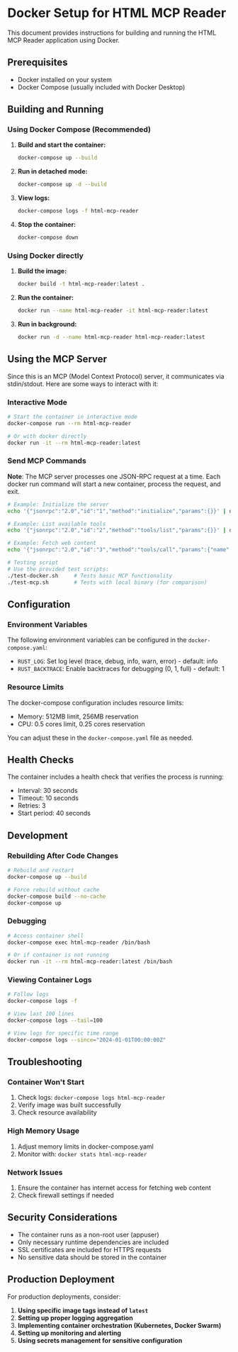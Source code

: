 # Docker Setup for HTML MCP Reader

This document provides instructions for building and running the HTML MCP Reader application using Docker.

## Prerequisites

- Docker installed on your system
- Docker Compose (usually included with Docker Desktop)

## Building and Running

### Using Docker Compose (Recommended)

1. **Build and start the container:**
   ```bash
   docker-compose up --build
   ```

2. **Run in detached mode:**
   ```bash
   docker-compose up -d --build
   ```

3. **View logs:**
   ```bash
   docker-compose logs -f html-mcp-reader
   ```

4. **Stop the container:**
   ```bash
   docker-compose down
   ```

### Using Docker directly

1. **Build the image:**
   ```bash
   docker build -t html-mcp-reader:latest .
   ```

2. **Run the container:**
   ```bash
   docker run --name html-mcp-reader -it html-mcp-reader:latest
   ```

3. **Run in background:**
   ```bash
   docker run -d --name html-mcp-reader html-mcp-reader:latest
   ```

## Using the MCP Server

Since this is an MCP (Model Context Protocol) server, it communicates via stdin/stdout. Here are some ways to interact with it:

### Interactive Mode
```bash
# Start the container in interactive mode
docker-compose run --rm html-mcp-reader

# Or with docker directly
docker run -it --rm html-mcp-reader:latest
```

### Send MCP Commands

**Note**: The MCP server processes one JSON-RPC request at a time. Each docker run command will start a new container, process the request, and exit.

```bash
# Example: Initialize the server
echo '{"jsonrpc":"2.0","id":"1","method":"initialize","params":{}}' | docker run -i --rm html-mcp-reader:latest

# Example: List available tools
echo '{"jsonrpc":"2.0","id":"2","method":"tools/list","params":{}}' | docker run -i --rm html-mcp-reader:latest

# Example: Fetch web content
echo '{"jsonrpc":"2.0","id":"3","method":"tools/call","params":{"name":"fetch_web_content","arguments":{"url":"https://example.com","extract_text_only":true}}}' | docker run -i --rm html-mcp-reader:latest

# Testing script
# Use the provided test scripts:
./test-docker.sh     # Tests basic MCP functionality
./test-mcp.sh        # Tests with local binary (for comparison)
```

## Configuration

### Environment Variables

The following environment variables can be configured in the `docker-compose.yaml`:

- `RUST_LOG`: Set log level (trace, debug, info, warn, error) - default: info
- `RUST_BACKTRACE`: Enable backtraces for debugging (0, 1, full) - default: 1

### Resource Limits

The docker-compose configuration includes resource limits:
- Memory: 512MB limit, 256MB reservation
- CPU: 0.5 cores limit, 0.25 cores reservation

You can adjust these in the `docker-compose.yaml` file as needed.

## Health Checks

The container includes a health check that verifies the process is running:
- Interval: 30 seconds
- Timeout: 10 seconds
- Retries: 3
- Start period: 40 seconds

## Development

### Rebuilding After Code Changes

```bash
# Rebuild and restart
docker-compose up --build

# Force rebuild without cache
docker-compose build --no-cache
docker-compose up
```

### Debugging

```bash
# Access container shell
docker-compose exec html-mcp-reader /bin/bash

# Or if container is not running
docker run -it --rm html-mcp-reader:latest /bin/bash
```

### Viewing Container Logs

```bash
# Follow logs
docker-compose logs -f

# View last 100 lines
docker-compose logs --tail=100

# View logs for specific time range
docker-compose logs --since="2024-01-01T00:00:00Z"
```

## Troubleshooting

### Container Won't Start
1. Check logs: `docker-compose logs html-mcp-reader`
2. Verify image was built successfully
3. Check resource availability

### High Memory Usage
1. Adjust memory limits in docker-compose.yaml
2. Monitor with: `docker stats html-mcp-reader`

### Network Issues
1. Ensure the container has internet access for fetching web content
2. Check firewall settings if needed

## Security Considerations

- The container runs as a non-root user (appuser)
- Only necessary runtime dependencies are included
- SSL certificates are included for HTTPS requests
- No sensitive data should be stored in the container

## Production Deployment

For production deployments, consider:

1. **Using specific image tags instead of `latest`**
2. **Setting up proper logging aggregation**
3. **Implementing container orchestration (Kubernetes, Docker Swarm)**
4. **Setting up monitoring and alerting**
5. **Using secrets management for sensitive configuration**